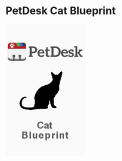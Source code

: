 # PetDesk Cat Blueprint
![Plate cover](https://github.com/kakoga/z-vet-template-2.0/blob/master/shield.png)

